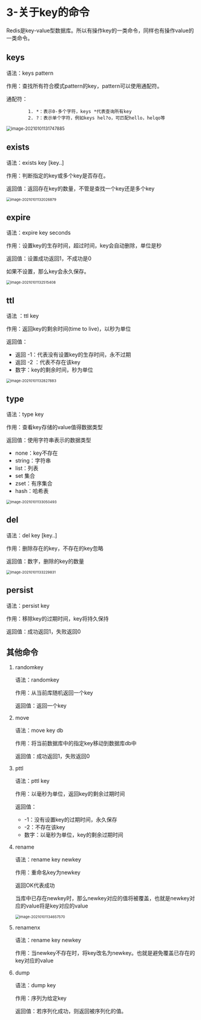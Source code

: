 # 3-关于key的命令

Redis是key-value型数据库。所以有操作key的一类命令，同样也有操作value的一类命令。



## keys

语法：keys pattern

作用：查找所有符合模式pattern的key，pattern可以使用通配符。

通配符：

			1. *：表示0-多个字符，keys *代表查询所有key
			2. ?：表示单个字符，例如keys hel?o，可匹配hello，helqo等

<img src="https://crayon-1302863897.cos.ap-beijing.myqcloud.com/image/image-20210101131747885.png" alt="image-20210101131747885" style="zoom:80%;" />



## exists

语法：exists key [key..]

作用：判断指定的key或多个key是否存在。

返回值：返回存在key的数量，不管是查找一个key还是多个key

<img src="https://crayon-1302863897.cos.ap-beijing.myqcloud.com/image/image-20210101132026879.png" alt="image-20210101132026879" style="zoom:67%;" />



## expire

语法：expire key seconds

作用：设置key的生存时间，超过时间，key会自动删除，单位是秒

返回值：设置成功返回1，不成功是0



如果不设置，那么key会永久保存。

<img src="https://crayon-1302863897.cos.ap-beijing.myqcloud.com/image/image-20210101132515408.png" alt="image-20210101132515408" style="zoom:67%;" />





## ttl

语法 ：ttl key

作用：返回key的剩余时间(time to live)，以秒为单位

返回值：

- 返回   -1：代表没有设置key的生存时间，永不过期
- 返回   -2 ：代表不存在该key
- 数字：key的剩余时间，秒为单位

<img src="https://crayon-1302863897.cos.ap-beijing.myqcloud.com/image/image-20210101132827883.png" alt="image-20210101132827883" style="zoom:67%;" />



## type

语法：type key

作用：查看key存储的value值得数据类型

返回值：使用字符串表示的数据类型

- none：key不存在
- string：字符串
- list：列表
- set 集合
- zset：有序集合
- hash：哈希表

<img src="https://crayon-1302863897.cos.ap-beijing.myqcloud.com/image/image-20210101133050493.png" alt="image-20210101133050493" style="zoom:67%;" />



## del

语法：del key [key..]

作用：删除存在的key，不存在的key忽略

返回值：数字，删除的key的数量

<img src="https://crayon-1302863897.cos.ap-beijing.myqcloud.com/image/image-20210101133229831.png" alt="image-20210101133229831" style="zoom:67%;" />





## persist

语法：persist key 

作用：移除key的过期时间，key将持久保持

返回值：成功返回1，失败返回0



## 其他命令

1. randomkey

    语法：randomkey

    作用：从当前库随机返回一个key

    返回值：返回一个key

2. move 

    语法：move key db

    作用：将当前数据库中的指定key移动到数据库db中

    返回值：成功返回1，失败返回0

3. pttl

    语法：pttl key

    作用：以毫秒为单位，返回key的剩余过期时间

    返回值：

    - -1：没有设置key的过期时间，永久保存
    - -2：不存在该key
    - 数字：以毫秒为单位，key的剩余过期时间

4. rename

    语法：rename key newkey

    作用：重命名key为newkey

    返回OK代表成功

    当库中已存在newkey时，那么newkey对应的值将被覆盖，也就是newkey对应的value将是key对应的value

    <img src="https://crayon-1302863897.cos.ap-beijing.myqcloud.com/image/image-20210101134657570.png" alt="image-20210101134657570" style="zoom:67%;" />

5. renamenx

    语法：rename key newkey

    作用：当newkey不存在时，将key改名为newkey。也就是避免覆盖已存在的key对应的value

6. dump

    语法：dump key

    作用：序列为给定key

    返回值：若序列化成功，则返回被序列化的值。

    

    

    

    

    

    

    

    

    

    

    

    

    
